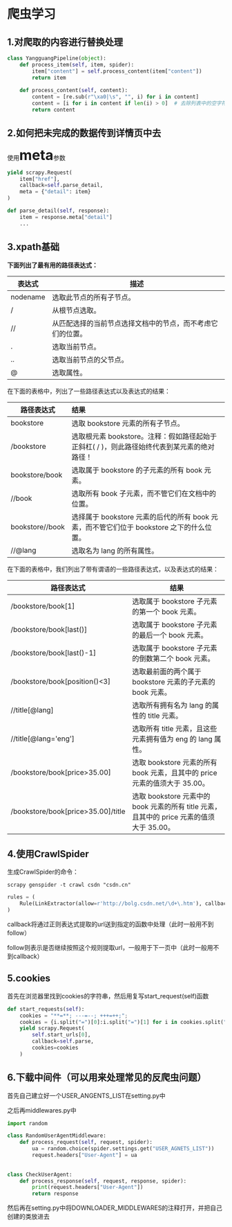 # 爬虫学习

## 1.对爬取的内容进行替换处理



```python
class YangguangPipeline(object):
    def process_item(self, item, spider):
        item["content"] = self.process_content(item["content"])
        return item
    
    def process_content(self, content):
        content = [re.sub(r"\xa0|\s", "", i) for i in content]
        content = [i for i in content if len(i) > 0]  # 去除列表中的空字符串
        return content
```



## 2.如何把未完成的数据传到详情页中去

使用<font size=6>**meta**</font>参数

```python
yield scrapy.Request(
	item["href"],
    callback=self.parse_detail,
    meta = {"detail": item}
)

def parse_detail(self, response):
    item = response.meta["detail"]
    ...
```



## 3.xpath基础

**下面列出了最有用的路径表达式：**

| 表达式   | 描述                                                       |
| -------- | ---------------------------------------------------------- |
| nodename | 选取此节点的所有子节点。                                   |
| /        | 从根节点选取。                                             |
| //       | 从匹配选择的当前节点选择文档中的节点，而不考虑它们的位置。 |
| .        | 选取当前节点。                                             |
| ..       | 选取当前节点的父节点。                                     |
| @        | 选取属性。                                                 |



在下面的表格中，列出了一些路径表达式以及表达式的结果：

| 路径表达式      | 结果                                                         |
| --------------- | :----------------------------------------------------------- |
| bookstore       | 选取 bookstore 元素的所有子节点。                            |
| /bookstore      | 选取根元素 bookstore。注释：假如路径起始于正斜杠( / )，则此路径始终代表到某元素的绝对路径！ |
| bookstore/book  | 选取属于 bookstore 的子元素的所有 book 元素。                |
| //book          | 选取所有 book 子元素，而不管它们在文档中的位置。             |
| bookstore//book | 选择属于 bookstore 元素的后代的所有 book 元素，而不管它们位于 bookstore 之下的什么位置。 |
| //@lang         | 选取名为 lang 的所有属性。                                   |



在下面的表格中，我们列出了带有谓语的一些路径表达式，以及表达式的结果：

| 路径表达式                         | 结果                                                         |
| ---------------------------------- | ------------------------------------------------------------ |
| /bookstore/book[1]                 | 选取属于 bookstore 子元素的第一个 book 元素。                |
| /bookstore/book[last()]            | 选取属于 bookstore 子元素的最后一个 book 元素。              |
| /bookstore/book[last()-1]          | 选取属于 bookstore 子元素的倒数第二个 book 元素。            |
| /bookstore/book[position()<3]      | 选取最前面的两个属于 bookstore 元素的子元素的 book 元素。    |
| //title[@lang]                     | 选取所有拥有名为 lang 的属性的 title 元素。                  |
| //title[@lang='eng']               | 选取所有 title 元素，且这些元素拥有值为 eng 的 lang 属性。   |
| /bookstore/book[price>35.00]       | 选取 bookstore 元素的所有 book 元素，且其中的 price 元素的值须大于 35.00。 |
| /bookstore/book[price>35.00]/title | 选取 bookstore 元素中的 book 元素的所有 title 元素，且其中的 price 元素的值须大于 35.00。 |





## 4.使用CrawlSpider

生成CrawlSpider的命令：

```cql
scrapy genspider -t crawl csdn "csdn.cn"
```



```python
rules = (
	Rule(LinkExtractor(allow=r'http://bolg.csdn.net/\d+\.htm'), callback=my,parse,follow=True)
)
```

callback将通过正则表达式提取的url送到指定的函数中处理（此时一般用不到follow）

follow则表示是否继续按照这个规则提取url，一般用于下一页中（此时一般用不到callback）



## 5.cookies

首先在浏览器里找到cookies的字符串，然后用复写start_request(self)函数

```python
def start_requests(self):
    cookies = "**=**; ---=--; +++=++;";
	cookies = {i.split("=")[0]:i.split("=")[1] for i in cookies.split("; ")}
    yield scrapy.Request(
    	self.start_urls[0],
        callback=self.parse,
        cookies=cookies
    )
```





## 6.下载中间件（可以用来处理常见的反爬虫问题）

首先自己建立好一个USER_ANGENTS_LIST在setting.py中

之后再middlewares.py中

```python
import random

class RandomUserAgentMiddleware:
    def process_request(self, request, spider):
        ua = random.choice(spider.settings.get("USER_AGNETS_LIST"))
        request.headers["User-Agent"] = ua
        
        
class CheckUserAgent:
    def process_response(self, request, response, spider):
        print(request.headers["User-Agent"])
        return response
```

然后再在setting.py中将DOWNLOADER_MIDDLEWARES的注释打开，并把自己创建的类放进去



